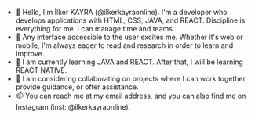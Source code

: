 - 👋 Hello, I'm İlker KAYRA (@ilkerkayraonline). I'm a developer who develops applications with HTML, CSS, JAVA, and REACT. Discipline is everything for me. I can manage time and teams.
- 👀 Any interface accessible to the user excites me. Whether it's web or mobile, I'm always eager to read and research in order to learn and improve.
- 🌱 I am currently learning JAVA and REACT. After that, I will be learning REACT NATIVE.
- 💞️ I am considering collaborating on projects where I can work together, provide guidance, or offer assistance.
- 📫 You can reach me at my email address, and you can also find me on Instagram (inst: @ilkerkayraonline).
